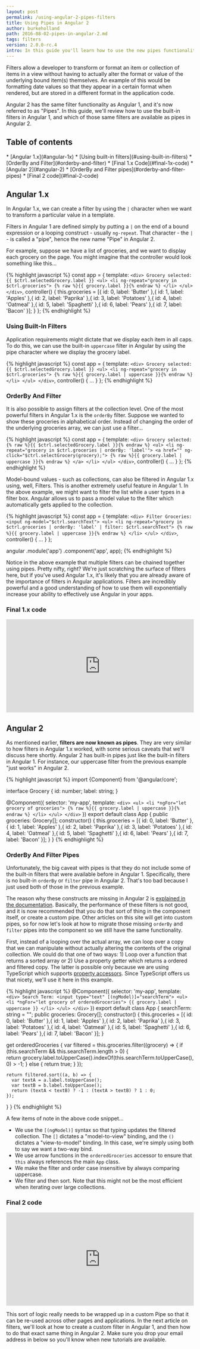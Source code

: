 ```yaml
---
layout: post
permalink: /using-angular-2-pipes-filters
title: Using Pipes in Angular 2
author: burkeholland
path: 2016-08-02-pipes-in-angular-2.md
tags: filters
version: 2.0.0-rc.4
intro: In this guide you'll learn how to use the new pipes functionality in Angular 2 that replaces filters from Angular 1.
---
```


Filters allow a developer to transform or format an item or collection of items in a view without having to actually alter the format or value of the underlying bound item(s) themselves. An example of this would be formatting date values so that they appear in a certain format when rendered, but are stored in a different format in the application code.

Angular 2 has the same filter functionality as Angular 1, and it's now referred to as "Pipes". In this guide, we'll review how to use the built-in filters in Angular 1, and which of those same filters are available as pipes in Angular 2.

## Table of contents

<div class="contents" markdown="1">
* [Angular 1.x](#angular-1x)
    * [Using built-in filters](#using-built-in-filters)
    * [OrderBy and Filter](#orderby-and-filter)
    * [Final 1.x Code](#final-1x-code)
* [Angular 2](#angular-2)
  * [OrderBy and Filter pipes](#orderby-and-filter-pipes)
  * [Final 2 code](#final-2-code)
</div>

## Angular 1.x

In Angular 1.x, we can create a filter by using the `|` character when we want to transform a particular value in a template.

Filters in Angular 1 are defined simply by putting a `|` on the end of a bound expression or a looping construct - usually `ng-repeat`. That character - the `|` - is called a "pipe", hence the new name "Pipe" in Angular 2.

For example, suppose we have a list of groceries, and we want to display each grocery on the page. You might imagine that the controller would look something like this...

{% highlight javascript %}
const app = {
  template: `
    <div>
      Grocery selected: {{ $ctrl.selectedGrocery.label }}
      <ul>
        <li ng-repeat="grocery in $ctrl.groceries">
          {% raw %}{{ grocery.label }}{% endraw %}
        </li>
      </ul>
    </div>
  `,
  controller() {
    this.groceries = [{
      id: 0, label: 'Butter'
    },{
      id: 1, label: 'Apples'
    },{
      id: 2, label: 'Paprika'
    },{
      id: 3, label: 'Potatoes'
    },{
      id: 4, label: 'Oatmeal'
    },{
      id: 5, label: 'Spaghetti'
    },{
      id: 6, label: 'Pears'
    },{
      id: 7, label: 'Bacon'
    }];
  }
};
{% endhighlight %}

### Using Built-In Filters

Application requirements might dictate that we display each item in all caps. To do this, we can use the built-in `uppercase` filter in Angular by using the pipe character where we display the grocery label.

{% highlight javascript %}
const app = {
  template: `
    <div>
      Grocery selected: {{ $ctrl.selectedGrocery.label }}
      <ul>
        <li ng-repeat="grocery in $ctrl.groceries">
          {% raw %}{{ grocery.label | uppercase }}{% endraw %}
        </li>
      </ul>
    </div>
  `,
  controller() {
    ...
  }
};
{% endhighlight %}

### OrderBy And Filter

It is also possible to assign filters at the collection level. One of the most powerful filters in Angular 1.x is the `orderBy` filter. Suppose we wanted to show these groceries in alphabetical order. Instead of changing the order of the underlying groceries array, we can just use a filter...

{% highlight javascript %}
const app = {
  template: `
    <div>
      Grocery selected: {% raw %}{{ $ctrl.selectedGrocery.label }}{% endraw %}
      <ul>
        <li ng-repeat="grocery in $ctrl.groceries | orderBy: 'label'">
          <a href="" ng-click="$ctrl.selectGrocery(grocery);">
            {% raw %}{{ grocery.label | uppercase }}{% endraw %}
          </a>
        </li>
      </ul>
    </div>
  `,
  controller() {
    ...
  }
};
{% endhighlight %}

Model-bound values - such as collections, can also be filtered in Angular 1.x using, well, Filters. This is another extremely useful feature in Angular 1. In the above example, we might want to filter the list while a user types in a filter box. Angular allows us to pass a model value to the filter which automatically gets applied to the collection.

{% highlight javascript %}
const app = {
  template: `
    <div>
      Filter Groceries: <input ng-model="$ctrl.searchText">
      <ul>
        <li ng-repeat="grocery in $ctrl.groceries | orderBy: 'label' | filter: $ctrl.searchText">
          {% raw %}{{ grocery.label | uppercase }}{% endraw %}
        </li>
      </ul>
    </div>
  `,
  controller() {
    ...
  }
};

angular
  .module('app')
  .component('app', app);
{% endhighlight %}

Notice in the above example that multiple filters can be chained together using pipes. Pretty nifty, right? We're just scratching the surface of filters here, but if you've used  Angular 1.x, it's likely that you are already aware of the importance of filters in Angular applications. Filters are incredibly powerful and a good understanding of how to use them will exponentially increase your ability to effectively use Angular in your apps.

### Final 1.x code

<iframe src="https://embed.plnkr.co/2vjOoxbaTiJ2FXpm0jrA/" frameborder="0" border="0" cellspacing="0" cellpadding="0" width="100%" height="250"></iframe>

## Angular 2

As mentioned earlier, **filters are now known as pipes**. They are very similar to how filters in Angular 1.x worked, with some serious caveats that we'll discuss here shortly. Angular 2 has built-in pipes just like the built-in filters in Angular 1. For instance, our uppercase filter from the previous example "just works" in Angular 2.

{% highlight javascript %}
import {Component} from '@angular/core';

interface Grocery {
  id: number;
  label: string;
}

@Component({
  selector: 'my-app',
  template: `
    <div>
      <ul>
        <li *ngFor="let grocery of groceries">
          {% raw %}{{ grocery.label | uppercase }}{% endraw %}
        </li>
      </ul>
    </div>
  `
})
export default class App {
  public groceries: Grocery[];
  constructor() {
    this.groceries = [{
      id: 0, label: 'Butter'
    },{
      id: 1, label: 'Apples'
    },{
      id: 2, label: 'Paprika'
    },{
      id: 3, label: 'Potatoes'
    },{
      id: 4, label: 'Oatmeal'
    },{
      id: 5, label: 'Spaghetti'
    },{
      id: 6, label: 'Pears'
    },{
      id: 7, label: 'Bacon'
    }];
  }
}
{% endhighlight %}

### OrderBy And Filter Pipes

Unfortunately, the big caveat with pipes is that they do not include some of the built-in filters that were available before in Angular 1. Specifically, there is no built-in `orderBy` or `filter` pipe in Angular 2. That's too bad because I just used both of those in the previous example.

The reason why these constructs are missing in Angular 2 is [explained in the documentation](https://angular.io/docs/ts/latest/guide/pipes.html#!#no-filter-pipe). Basically, the performance of these filters is not good, and it is now recommended that you do that sort of thing in the component itself, or create a custom pipe. Other articles on this site will get into custom pipes, so for now let's look at how to migrate those missing `orderBy` and `filter` pipes into the component so we still have the same functionality.

First, instead of a looping over the actual array, we can loop over a copy that we can manipulate without actually altering the contents of the original collection. We could do that one of two ways: 1) Loop over a function that returns a sorted array or 2) Use a property getter which returns a ordered and filtered copy. The latter is possible only because we are using TypeScript which supports [property accessors](https://www.typescriptlang.org/docs/handbook/classes.html). Since TypeScript offers us that nicety, we'll use it here in this example.

{% highlight javascript %}
@Component({
  selector: 'my-app',
  template: `
    <div>
     Search Term: <input type="text" [(ngModel)]="searchTerm">
      <ul>
        <li *ngFor="let grocery of orderedGroceries">
          {{ grocery.label | uppercase }}
        </li>
      </ul>
    </div>
  `
})
export default class App {
  searchTerm: string = "";
  public groceries: Grocery[];
  constructor() {
    this.groceries = [{
      id: 0, label: 'Butter'
    },{
      id: 1, label: 'Apples'
    },{
      id: 2, label: 'Paprika'
    },{
      id: 3, label: 'Potatoes'
    },{
      id: 4, label: 'Oatmeal'
    },{
      id: 5, label: 'Spaghetti'
    },{
      id: 6, label: 'Pears'
    },{
      id: 7, label: 'Bacon'
    }];
  }

  get orderedGroceries {
    var filtered = this.groceries.filter((grocery) => {
      if (this.searchTerm && this.searchTerm.length > 0) {      
        return grocery.label.toUpperCase().indexOf(this.searchTerm.toUpperCase(), 0) > -1;
      }
      else {
        return true;
      }
    });

    return filtered.sort((a, b) => {
      var textA = a.label.toUpperCase();
      var textB = b.label.toUpperCase();
      return (textA < textB) ? -1 : (textA > textB) ? 1 : 0;  
    });
  }
}
{% endhighlight %}

A few items of note in the above code snippet...

* We use the `[(ngModel)]` syntax so that typing updates the filtered collection. The `[]` dictates a "model-to-view" binding, and the `()` dictates a "view-to-model" binding. In this case, we're simply using both to say we want a two-way bind.
* We use arrow functions in the `orderedGroceries` accessor to ensure that `this` always references the main `App` class.
* We make the filter and order case insensitive by always comparing uppercase.
* We filter and then sort. Note that this might not be the most efficient when iterating over large collections.

### Final 2 code

<iframe src="https://embed.plnkr.co/JTl8lhXMZagTFFZ4dBPe/" frameborder="0" border="0" cellspacing="0" cellpadding="0" width="100%" height="250"></iframe>

This sort of logic really needs to be wrapped up in a custom Pipe so that it can be re-used across other pages and applications. In the next article on filters, we'll look at how to create a custom filter in Angular 1, and then how to do that exact same thing in Angular 2. Make sure you drop your email address in below so you'll know when new tutorials are available.

